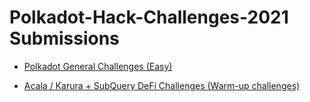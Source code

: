 # Polkadot-Hack-Challenges-2021 Submissions

- [Polkadot General Challenges (Easy)](https://github.com/ysongh/Polkadot-Hack-Challenges-2021/tree/master/PolkadotGeneralChallenges)

- [Acala / Karura + SubQuery DeFi Challenges (Warm-up challenges)](https://github.com/ysongh/Polkadot-Hack-Challenges-2021/tree/master/AcalaKaruraChallenges)